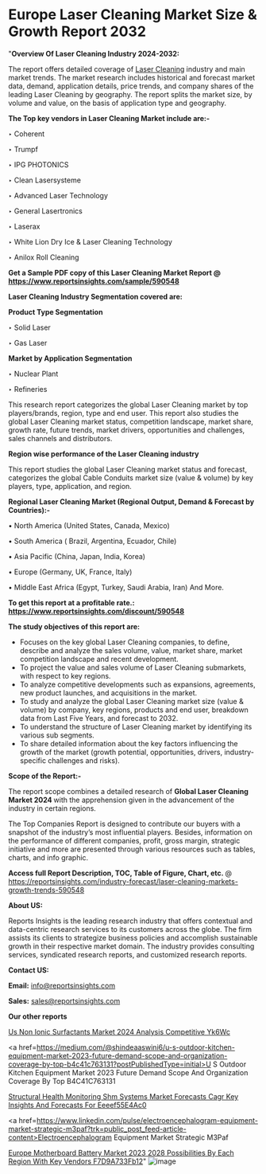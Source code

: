 # Europe Laser Cleaning Market Size & Growth Report 2032

 "<strong>Overview Of Laser Cleaning Industry 2024-2032:</strong>

The report offers detailed coverage of <a href=https://www.reportsinsights.com/sample/590548>Laser Cleaning</a> industry and main market trends. The market research includes historical and forecast market data, demand, application details, price trends, and company shares of the leading Laser Cleaning by geography. The report splits the market size, by volume and value, on the basis of application type and geography.

<strong>The Top key vendors in Laser Cleaning Market include are:- </strong>

‣ Coherent

‣ Trumpf

‣ IPG PHOTONICS

‣ Clean Lasersysteme

‣ Advanced Laser Technology

‣ General Lasertronics

‣ Laserax

‣ White Lion Dry Ice & Laser Cleaning Technology

‣ Anilox Roll Cleaning

<strong>Get a Sample PDF copy of this Laser Cleaning Market Report </strong><strong>@ <a href=https://www.reportsinsights.com/sample/590548 style=color:#0000ff;>https://www.reportsinsights.com/sample/590548</a> </strong>

<strong>Laser Cleaning Industry Segmentation covered are:</strong>

<strong>Product Type Segmentation</strong>

‣    Solid Laser

‣ Gas Laser

<strong>Market by Application Segmentation</strong>

‣   Nuclear Plant

‣ Refineries

This research report categorizes the global Laser Cleaning market by top players/brands, region, type and end user. This report also studies the global Laser Cleaning market status, competition landscape, market share, growth rate, future trends, market drivers, opportunities and challenges, sales channels and distributors.

<strong>Region wise performance of the Laser Cleaning industry</strong><strong> </strong>

This report studies the global Laser Cleaning market status and forecast, categorizes the global Cable Conduits market size (value &amp; volume) by key players, type, application, and region. 

<strong>Regional Laser Cleaning Market (Regional Output, Demand &amp; Forecast by Countries):-</strong>

• North America (United States, Canada, Mexico)

• South America ( Brazil, Argentina, Ecuador, Chile)

• Asia Pacific (China, Japan, India, Korea)

• Europe (Germany, UK, France, Italy)

• Middle East Africa (Egypt, Turkey, Saudi Arabia, Iran) And More.

<strong>To get this report at a profitable rate.: <a href=https://www.reportsinsights.com/discount/590548 style=color:#0000ff;>https://www.reportsinsights.com/discount/590548</a></strong>

<strong>The study objectives of this report are:</strong>
<ul>
  <li>Focuses on the key global Laser Cleaning companies, to define, describe and analyze the sales volume, value, market share, market competition landscape and recent development.</li>
  <li>To project the value and sales volume of Laser Cleaning submarkets, with respect to key regions.</li>
  <li>To analyze competitive developments such as expansions, agreements, new product launches, and acquisitions in the market.</li>
  <li>To study and analyze the global Laser Cleaning market size (value &amp; volume) by company, key regions, products and end user, breakdown data from Last Five Years, and forecast to 2032.</li>
  <li>To understand the structure of Laser Cleaning market by identifying its various sub segments.</li>
  <li>To share detailed information about the key factors influencing the growth of the market (growth potential, opportunities, drivers, industry-specific challenges and risks).</li>
</ul>
<strong>Scope of the Report:-</strong><strong> </strong>

The report scope combines a detailed research of <strong>Global Laser Cleaning Market 2024 </strong>with the apprehension given in the advancement of the industry in certain regions.

The Top Companies Report is designed to contribute our buyers with a snapshot of the industry’s most influential players. Besides, information on the performance of different companies, profit, gross margin, strategic initiative and more are presented through various resources such as tables, charts, and info graphic.

<strong>Access full Report Description, TOC, Table of Figure, Chart, etc. </strong>@   <a href=https://reportsinsights.com/industry-forecast/laser-cleaning-markets-growth-trends-590548 style=color:#0000ff;>https://reportsinsights.com/industry-forecast/laser-cleaning-markets-growth-trends-590548</a>

<strong>About US:</strong>

Reports Insights is the leading research industry that offers contextual and data-centric research services to its customers across the globe. The firm assists its clients to strategize business policies and accomplish sustainable growth in their respective market domain. The industry provides consulting services, syndicated research reports, and customized research reports.

<strong>Contact US:</strong>

<p class=""""><b>Email:</b> <a href=mailto:info@reportsinsights.com>info@reportsinsights.com</a></p>
<p class=""""><b>Sales:</b> <a href=mailto:sales@reportsinsights.com>sales@reportsinsights.com</a></p>

<strong>Our other reports</strong>

<a href=https://www.linkedin.com/pulse/us-non-ionic-surfactants-market-2024-analysis-competitive-yk6wc/>Us Non Ionic Surfactants Market 2024 Analysis Competitive Yk6Wc</a>

<a href=https://medium.com/@shindeaaswini6/u-s-outdoor-kitchen-equipment-market-2023-future-demand-scope-and-organization-coverage-by-top-b4c41c763131?postPublishedType=initial>U S Outdoor Kitchen Equipment Market 2023 Future Demand Scope And Organization Coverage By Top B4C41C763131</a>

<a href=https://medium.com/@anuragakarte041/structural-health-monitoring-shm-systems-market-forecasts-cagr-key-insights-and-forecasts-for-eeeef55e4ac0>Structural Health Monitoring Shm Systems Market Forecasts Cagr Key Insights And Forecasts For Eeeef55E4Ac0</a>

<a href=https://www.linkedin.com/pulse/electroencephalogram-equipment-market-strategic-m3paf?trk=public_post_feed-article-content>Electroencephalogram Equipment Market Strategic M3Paf</a>

<a href=https://medium.com/@reportsinsights23/europe-motherboard-battery-market-2023-2028-possibilities-by-each-region-with-key-vendors-f7d9a733fb12>Europe Motherboard Battery Market 2023 2028 Possibilities By Each Region With Key Vendors F7D9A733Fb12</a>"
![image](https://github.com/daminid12/RImarketresearch/assets/158430485/c537c13d-8211-4d65-ba4f-82f35535b19d)
